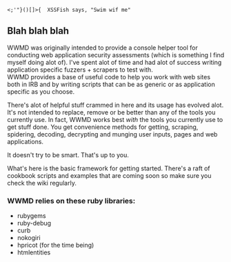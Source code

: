 	<;'"}()[]>{  XSSFish says, "Swim wif me"

## Blah blah blah

WWMD was originally intended to provide a console helper tool for 
conducting web application security assessments (which is something I 
find myself doing alot of).  I've spent alot of time and had alot of 
success writing application specific fuzzers + scrapers to test with.  
WWMD provides a base of useful code to help you work with web sites both 
in IRB and by writing scripts that can be as generic or as application 
specific as you choose.

There's alot of helpful stuff crammed in here and its usage has evolved 
alot.  It's not intended to replace, remove or be better than any of the 
tools you currently use.  In fact, WWMD works best *with* the tools you 
currently use to get stuff done.  You get convenience methods for 
getting, scraping, spidering, decoding, decrypting and munging user 
inputs, pages and web applications.

It doesn't try to be smart.  That's up to you.

What's here is the basic framework for getting started.  There's a raft 
of cookbook scripts and examples that are coming soon so make sure you 
check the wiki regularly.

### WWMD relies on these ruby libraries:

* rubygems
* ruby-debug
* curb
* nokogiri
* hpricot (for the time being)
* htmlentities
